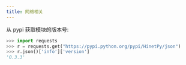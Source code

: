```yaml
---
title: 网络相关
---
```


从 pypi 获取模块的版本号:

```python
>>> import requests
>>> r = requests.get("https://pypi.python.org/pypi/HinetPy/json")
>>> r.json()['info']['version']
'0.3.3'
```
